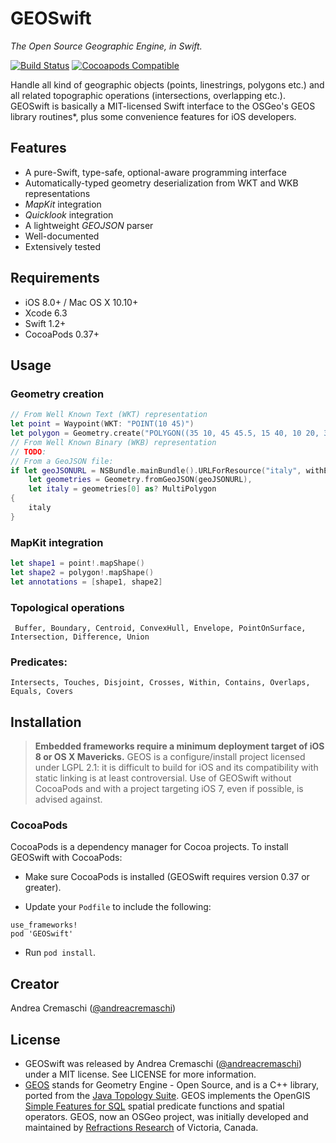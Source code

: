 # GEOSwift
*The Open Source Geographic Engine, in Swift.*

[![Build Status](https://travis-ci.org/andreacremaschi/GEOSwift.svg?branch=develop)](https://travis-ci.org/andreacremaschi/GEOSwift.svg?branch=develop)
[![Cocoapods Compatible](https://img.shields.io/cocoapods/v/GEOSwift.svg)](https://img.shields.io/cocoapods/v/GEOSwift.svg)

Handle all kind of geographic objects (points, linestrings, polygons etc.) and all related topographic operations (intersections, overlapping etc.). GEOSwift is basically a MIT-licensed Swift interface to the OSGeo's GEOS library routines*, plus some convenience features for iOS developers.

## Features

* A pure-Swift, type-safe, optional-aware programming interface
* Automatically-typed geometry deserialization from WKT and WKB representations
* *MapKit* integration
* *Quicklook* integration
* A lightweight *GEOJSON* parser
* Well-documented
* Extensively tested

## Requirements

* iOS 8.0+ / Mac OS X 10.10+
* Xcode 6.3
* Swift 1.2+
* CocoaPods 0.37+

## Usage

### Geometry creation

```swift
// From Well Known Text (WKT) representation
let point = Waypoint(WKT: "POINT(10 45)")
let polygon = Geometry.create("POLYGON((35 10, 45 45.5, 15 40, 10 20, 35 10),(20 30, 35 35, 30 20, 20 30))")
// From Well Known Binary (WKB) representation
// TODO:
// From a GeoJSON file:
if let geoJSONURL = NSBundle.mainBundle().URLForResource("italy", withExtension: "geojson"),
    let geometries = Geometry.fromGeoJSON(geoJSONURL),
    let italy = geometries[0] as? MultiPolygon
{
    italy
}
```

### MapKit integration

```swift
let shape1 = point!.mapShape()
let shape2 = polygon!.mapShape()
let annotations = [shape1, shape2]
```

### Topological operations

` Buffer, Boundary, Centroid, ConvexHull, Envelope, PointOnSurface, Intersection, Difference, Union`

### Predicates:
`Intersects, Touches, Disjoint, Crosses, Within, Contains, Overlaps, Equals, Covers`

## Installation

> **Embedded frameworks require a minimum deployment target of iOS 8 or OS X Mavericks.**
> GEOS is a configure/install project licensed under LGPL 2.1: it is difficult to build for iOS and its compatibility with static linking is at least controversial. Use of GEOSwift without CocoaPods and with a project targeting iOS 7, even if possible, is advised against.

### CocoaPods

CocoaPods is a dependency manager for Cocoa projects. To install GEOSwift with CocoaPods:

* Make sure CocoaPods is installed (GEOSwift requires version 0.37 or greater).

* Update your `Podfile` to include the following:

```
use_frameworks!
pod 'GEOSwift'
```

* Run `pod install`.

## Creator

Andrea Cremaschi ([@andreacremaschi](https://twitter.com/andreacremaschi))

## License

* GEOSwift was released by Andrea Cremaschi ([@andreacremaschi](https://twitter.com/andreacremaschi)) under a MIT license. See LICENSE for more information.
* [GEOS](http://trac.osgeo.org/geos/) stands for Geometry Engine - Open Source, and is a C++ library, ported from the [Java Topology Suite](http://sourceforge.net/projects/jts-topo-suite/). GEOS implements the OpenGIS [Simple Features for SQL](http://www.opengeospatial.org/standards/sfs) spatial predicate functions and spatial operators. GEOS, now an OSGeo project, was initially developed and maintained by [Refractions Research](http://www.refractions.net/) of Victoria, Canada.